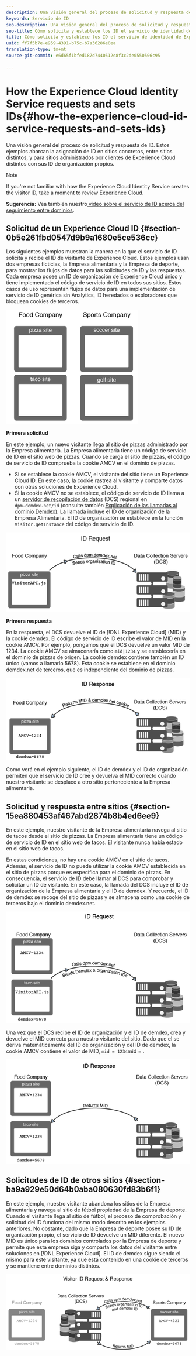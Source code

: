 ```yaml
---
description: Una visión general del proceso de solicitud y respuesta de ID. Estos ejemplos abarcan la asignación de ID en sitios concretos, entre sitios distintos, y para sitios administrados por clientes de Experience Cloud distintos con sus ID de organización propios.
keywords: Servicio de ID
seo-description: Una visión general del proceso de solicitud y respuesta de ID. Estos ejemplos abarcan la asignación de ID en sitios concretos, entre sitios distintos, y para sitios administrados por clientes de Experience Cloud distintos con sus ID de organización propios.
seo-title: Cómo solicita y establece los ID el servicio de identidad de Experience Cloud
title: Cómo solicita y establece los ID el servicio de identidad de Experience Cloud
uuid: ff7f5b7e-e959-4391-b75c-b7a36286e0ea
translation-type: tm+mt
source-git-commit: e6d65f1bfed187d7440512e8f3c2de0550506c95

---
```



# How the Experience Cloud Identity Service requests and sets IDs{#how-the-experience-cloud-id-service-requests-and-sets-ids}

Una visión general del proceso de solicitud y respuesta de ID. Estos ejemplos abarcan la asignación de ID en sitios concretos, entre sitios distintos, y para sitios administrados por clientes de Experience Cloud distintos con sus ID de organización propios.

>[!NOTE]
>
>If you're not familiar with how the Experience Cloud Identity Service creates the visitor ID, take a moment to review [Experience Cloud](../introduction/cookies.md).

**Sugerencia:** Vea también nuestro[ vídeo sobre el servicio de ID acerca del seguimiento entre dominios](https://helpx.adobe.com/marketing-cloud-core/kb/MCID/CrossDomain.html).

## Solicitud de un Experience Cloud ID {#section-0b5e261fbd0547d9b9a1680e5ce536cc}

Los siguientes ejemplos muestran la manera en la que el servicio de ID solicita y recibe el ID de visitante de Experience Cloud. Estos ejemplos usan dos empresas ficticias, la Empresa alimentaria y la Empresa de deporte, para mostrar los flujos de datos para las solicitudes de ID y las respuestas. Cada empresa posee un ID de organización de Experience Cloud único y tiene implementado el código de servicio de ID en todos sus sitios. Estos casos de uso representan flujos de datos para una implementación de servicio de ID genérica sin Analytics, ID heredados o exploradores que bloquean cookies de terceros.

![](assets/sample_sites.png)

**Primera solicitud**

En este ejemplo, un nuevo visitante llega al sitio de pizzas administrado por la Empresa alimentaria. La Empresa alimentaria tiene un código de servicio de ID en el sitio web de pizzas. Cuando se carga el sitio de pizzas, el código de servicio de ID comprueba la cookie AMCV en el dominio de pizzas.

* Si se establece la cookie AMCV, el visitante del sitio tiene un Experience Cloud ID. En este caso, la cookie rastrea al visitante y comparte datos con otras soluciones de Experience Cloud.
* Si la cookie AMCV no se establece, el código de servicio de ID llama a un [servidor de recopilación de datos](https://marketing.adobe.com/resources/help/en_US/aam/?f=c_compcollect.html) (DCS) regional en `dpm.demdex.net/id` (consulte también [Explicación de las llamadas al dominio Demdex](https://marketing.adobe.com/resources/help/en_US/aam/demdex-calls.html)). La llamada incluye el ID de organización de la Empresa Alimentaria. El ID de organización se establece en la función `Visitor.getInstance` del código de servicio de ID.

![](assets/request1.png)

**Primera respuesta**

En la respuesta, el DCS devuelve el ID de [!DNL Experience Cloud] (MID) y la cookie demdex. El código de servicio de ID escribe el valor de MID en la cookie AMCV. Por ejemplo, pongamos que el DCS devuelve un valor MID de 1234. La cookie AMCV se almacenaría como `mid|1234` y se establecería en el dominio de pizzas de origen. La cookie demdex contiene también un ID único (vamos a llamarlo 5678). Esta cookie se establece en el dominio demdex.net de terceros, que es independiente del dominio de pizzas.

![](assets/response1.png)

Como verá en el ejemplo siguiente, el ID de demdex y el ID de organización permiten que el servicio de ID cree y devuelva el MID correcto cuando nuestro visitante se desplace a otro sitio perteneciente a la Empresa alimentaria.

## Solicitud y respuesta entre sitios {#section-15ea880453af467abd2874b8b4ed6ee9}

En este ejemplo, nuestro visitante de la Empresa alimentaria navega al sitio de tacos desde el sitio de pizzas. La Empresa alimentaria tiene un código de servicio de ID en el sitio web de tacos. El visitante nunca había estado en el sitio web de tacos.

En estas condiciones, no hay una cookie AMCV en el sitio de tacos. Además, el servicio de ID no puede utilizar la cookie AMCV establecida en el sitio de pizzas porque es específica para el dominio de pizzas. En consecuencia, el servicio de ID debe llamar al DCS para comprobar y solicitar un ID de visitante. En este caso, la llamada del DCS incluye el ID de organización de la Empresa alimentaria *y* el ID de demdex. Y recuerde, el ID de demdex se recoge del sitio de pizzas y se almacena como una cookie de terceros bajo el dominio demdex.net.

![](assets/request2.png)

Una vez que el DCS recibe el ID de organización y el ID de demdex, crea y devuelve el MID correcto para nuestro visitante del sitio. Dado que el se deriva matemáticamente del ID de organización y del ID de demdex, la cookie AMCV contiene el valor de MID, `mid = 1234`mid = .

![](assets/response2.png)

## Solicitudes de ID de otros sitios {#section-ba9a929e50d64b0aba080630fd83b6f1}

En este ejemplo, nuestro visitante abandona los sitios de la Empresa alimentaria y navega al sitio de fútbol propiedad de la Empresa de deporte. Cuando el visitante llega al sitio de fútbol, el proceso de comprobación y solicitud del ID funciona del mismo modo descrito en los ejemplos anteriores. No obstante, dado que la Empresa de deporte posee su ID de organización propio, el servicio de ID devuelve un MID diferente. El nuevo MID es único para los dominios controlados por la Empresa de deporte y permite que esta empresa siga y comparta los datos del visitante entre soluciones en [!DNL Experience Cloud]. El ID de demdex sigue siendo el mismo para este visitante, ya que está contenido en una cookie de terceros y se mantiene entre dominios distintos.

![](assets/req_resp.png)

